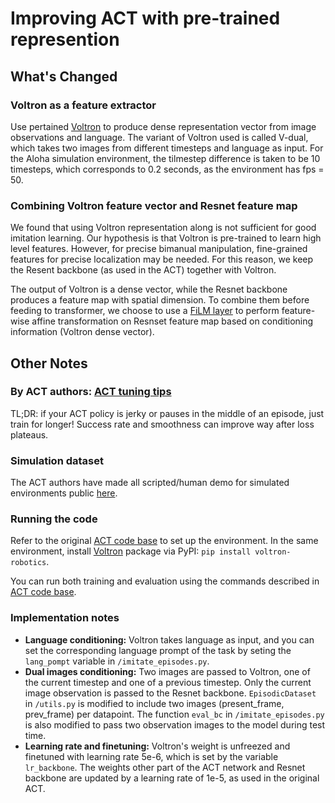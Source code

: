
# Improving ACT with pre-trained represention

## What's Changed
### Voltron as a feature extractor
Use pertained [Voltron](https://github.com/siddk/voltron-robotics?tab=readme-ov-file) to produce dense representation vector from image observations and language. The variant of Voltron used is called V-dual, which takes two images from different timesteps and language as input. For the Aloha simulation environment, the tilmestep difference is taken to be 10 timesteps, which corresponds to 0.2 seconds, as the environment has fps = 50. 

### Combining Voltron feature vector and Resnet feature map
We found that using Voltron representation along is not sufficient for good imitation learning. Our hypothesis is that Voltron is pre-trained to learn high level features. However, for precise bimanual manipulation, fine-grained features for precise localization may be needed. For this reason, we keep the Resent backbone (as used in the ACT) together with Voltron. 

The output of Voltron is a dense vector, while the Resnet backbone produces a feature map with spatial dimension. To combine them before feeding to transformer, we choose to use a [FiLM layer](https://arxiv.org/pdf/1709.07871) to perform feature-wise affine transformation on Resnset feature map based on conditioning information (Voltron dense vector). 

## Other Notes 
### By ACT authors: [ACT tuning tips](https://docs.google.com/document/d/1FVIZfoALXg_ZkYKaYVh-qOlaXveq5CtvJHXkY25eYhs/edit?usp=sharing)
TL;DR: if your ACT policy is jerky or pauses in the middle of an episode, just train for longer! Success rate and smoothness can improve way after loss plateaus.

### Simulation dataset
The ACT authors have made all scripted/human demo for simulated environments public [here](https://drive.google.com/drive/folders/1gPR03v05S1xiInoVJn7G7VJ9pDCnxq9O?usp=share_link).

### Running the code
Refer to the original [ACT code base](https://github.com/tonyzhaozh/act) to set up the environment. In the same environment, install [Voltron](https://github.com/siddk/voltron-robotics) package via PyPI: `pip install voltron-robotics`. 

You can run both training and evaluation using the commands described in [ACT code base](https://github.com/tonyzhaozh/act).

### Implementation notes
* **Language conditioning:** Voltron takes language as input, and you can set the corresponding language prompt of the task by seting the `lang_pompt` variable in `/imitate_episodes.py`. 
* **Dual images conditioning:** Two images are passed to Voltron, one of the current timestep and one of a previous timestep. Only the current image observation is passed to the Resnet backbone. `EpisodicDataset` in `/utils.py` is modified to include two images (present_frame, prev_frame) per datapoint. The function `eval_bc` in `/imitate_episodes.py` is also modified to pass two observation images to the model during test time.
* **Learning rate and finetuning:** Voltron's weight is unfreezed and finetuned with learning rate 5e-6, which is set by the variable `lr_backbone`. The weights other part of the ACT network and Resnet backbone are updated by a learning rate of 1e-5, as used in the original ACT.
 

